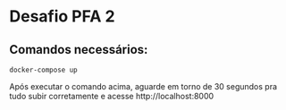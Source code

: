# Desafio PFA 2

## Comandos necessários:

```
docker-compose up
```

Após executar o comando acima, aguarde em torno de 30 segundos pra tudo subir corretamente e acesse http://localhost:8000
